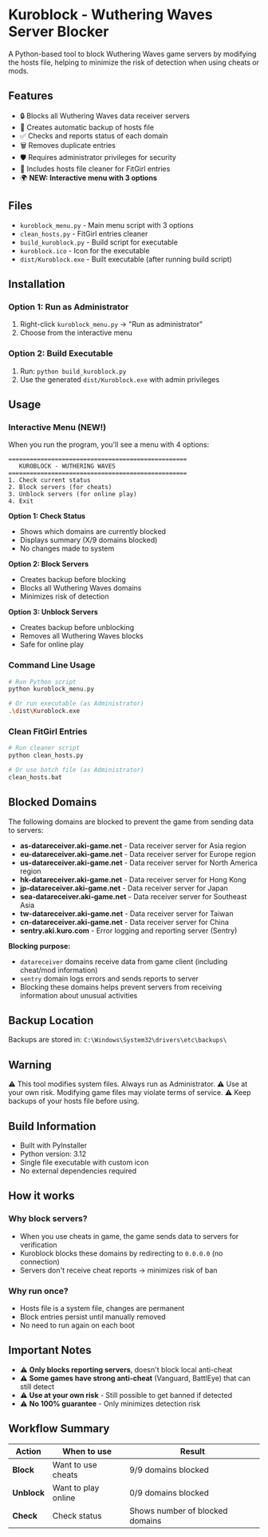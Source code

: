 # Kuroblock - Wuthering Waves Server Blocker

A Python-based tool to block Wuthering Waves game servers by modifying the hosts file, helping to minimize the risk of detection when using cheats or mods.

## Features

- 🔒 Blocks all Wuthering Waves data receiver servers
- 💾 Creates automatic backup of hosts file
- ✅ Checks and reports status of each domain
- 🗑️ Removes duplicate entries
- 🛡️ Requires administrator privileges for security
- 🧹 Includes hosts file cleaner for FitGirl entries
- 🌍 **NEW: Interactive menu with 3 options**

## Files

- `kuroblock_menu.py` - Main menu script with 3 options
- `clean_hosts.py` - FitGirl entries cleaner
- `build_kuroblock.py` - Build script for executable
- `kuroblock.ico` - Icon for the executable
- `dist/Kuroblock.exe` - Built executable (after running build script)

## Installation

### Option 1: Run as Administrator
1. Right-click `kuroblock_menu.py` → "Run as administrator"
2. Choose from the interactive menu

### Option 2: Build Executable
1. Run: `python build_kuroblock.py`
2. Use the generated `dist/Kuroblock.exe` with admin privileges

## Usage

### Interactive Menu (NEW!)
When you run the program, you'll see a menu with 4 options:

```
==================================================
   KUROBLOCK - WUTHERING WAVES
==================================================
1. Check current status
2. Block servers (for cheats)
3. Unblock servers (for online play)
4. Exit
```

**Option 1: Check Status**
- Shows which domains are currently blocked
- Displays summary (X/9 domains blocked)
- No changes made to system

**Option 2: Block Servers**
- Creates backup before blocking
- Blocks all Wuthering Waves domains
- Minimizes risk of detection

**Option 3: Unblock Servers**
- Creates backup before unblocking
- Removes all Wuthering Waves blocks
- Safe for online play

### Command Line Usage
```bash
# Run Python script
python kuroblock_menu.py

# Or run executable (as Administrator)
.\dist\Kuroblock.exe
```

### Clean FitGirl Entries
```bash
# Run cleaner script
python clean_hosts.py

# Or use batch file (as Administrator)
clean_hosts.bat
```

## Blocked Domains

The following domains are blocked to prevent the game from sending data to servers:

- **as-datareceiver.aki-game.net** - Data receiver server for Asia region
- **eu-datareceiver.aki-game.net** - Data receiver server for Europe region
- **us-datareceiver.aki-game.net** - Data receiver server for North America region
- **hk-datareceiver.aki-game.net** - Data receiver server for Hong Kong
- **jp-datareceiver.aki-game.net** - Data receiver server for Japan
- **sea-datareceiver.aki-game.net** - Data receiver server for Southeast Asia
- **tw-datareceiver.aki-game.net** - Data receiver server for Taiwan
- **cn-datareceiver.aki-game.net** - Data receiver server for China
- **sentry.aki.kuro.com** - Error logging and reporting server (Sentry)

**Blocking purpose:**
- `datareceiver` domains receive data from game client (including cheat/mod information)
- `sentry` domain logs errors and sends reports to server
- Blocking these domains helps prevent servers from receiving information about unusual activities

## Backup Location

Backups are stored in: `C:\Windows\System32\drivers\etc\backups\`

## Warning

⚠️ This tool modifies system files. Always run as Administrator.
⚠️ Use at your own risk. Modifying game files may violate terms of service.
⚠️ Keep backups of your hosts file before using.

## Build Information

- Built with PyInstaller
- Python version: 3.12
- Single file executable with custom icon
- No external dependencies required

## How it works

### Why block servers?
- When you use cheats in game, the game sends data to servers for verification
- Kuroblock blocks these domains by redirecting to `0.0.0.0` (no connection)
- Servers don't receive cheat reports → minimizes risk of ban

### Why run once?
- Hosts file is a system file, changes are permanent
- Block entries persist until manually removed
- No need to run again on each boot

## Important Notes

- ⚠️ **Only blocks reporting servers**, doesn't block local anti-cheat
- ⚠️ **Some games have strong anti-cheat** (Vanguard, BattlEye) that can still detect
- ⚠️ **Use at your own risk** - Still possible to get banned if detected
- ⚠️ **No 100% guarantee** - Only minimizes detection risk

## Workflow Summary

| Action | When to use | Result |
|--------|-------------|--------|
| **Block** | Want to use cheats | 9/9 domains blocked |
| **Unblock** | Want to play online | 0/9 domains blocked |
| **Check** | Check status | Shows number of blocked domains | 